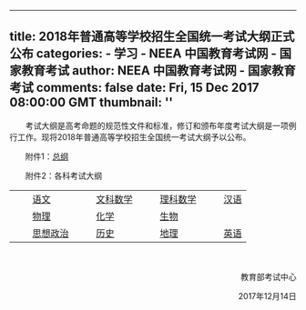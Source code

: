 
---
title: 2018年普通高等学校招生全国统一考试大纲正式公布
categories: 
    - 学习
    - NEEA 中国教育考试网 - 国家教育考试
author: NEEA 中国教育考试网 - 国家教育考试
comments: false
date: Fri, 15 Dec 2017 08:00:00 GMT
thumbnail: ''
---

<div>   
<p style="margin-left:0cm; margin-right:0cm; text-align:justify">　　考试大纲是高考命题的规范性文件和标准，修订和颁布年度考试大纲是一项例行工作。现将2018年普通高等学校招生全国统一考试大纲予以公布。</p>

<p>       附件1：<a href="http://gaokao.neea.edu.cn/html1/report/1712/8562-1.htm" target="_blank">总纲</a></p>

<p>　　附件2：各科考试大纲</p>

<table border="0" cellpadding="0" cellspacing="0">
<tbody>
<tr>
<td>　　<a href="http://gaokao.neea.edu.cn/res/Home/1712/829d835bea8c92a2a9722e717c3cd0ec.pdf" target="_blank">语文</a></td>
<td>　　<a href="http://gaokao.neea.edu.cn/res/Home/1712/7011e1c452afffe49ee7fcbeb80b0009.pdf" target="_blank">文科数学</a></td>
<td>　　<a href="http://gaokao.neea.edu.cn/res/Home/1712/1cfe6aba84979e8c3fbafd2ac8bf9031.pdf" target="_blank">理科数学</a></td>
<td>　　<a href="http://gaokao.neea.edu.cn/res/Home/1712/060fcd59b96dec4c043d37b820ed437b.pdf" target="_blank">汉语</a></td>
</tr>
<tr>
<td>　　<a href="http://gaokao.neea.edu.cn/res/Home/1712/965ab8afdf4eb6c2ee7dd09893bd82e2.pdf" target="_blank">物理</a></td>
<td>　　<a href="http://gaokao.neea.edu.cn/res/Home/1712/cd4841ba9f7179357d4ddb65aa4c4409.pdf" target="_blank">化学</a></td>
<td>　　<a href="http://gaokao.neea.edu.cn/res/Home/1712/f1b6cf5c955e6d9c55df7b76d06af372.pdf" target="_blank">生物</a></td>
<td> </td>
</tr>
<tr>
<td>　　<a href="http://gaokao.neea.edu.cn/res/Home/1712/614c0ed0b19bcd8e38d079ba59a5373e.pdf" target="_blank">思想政治</a></td>
<td>　　<a href="http://gaokao.neea.edu.cn/res/Home/1712/d062eba3a3de43285a0852dfd532aab8.pdf" target="_blank">历史</a></td>
<td>　　<a href="http://gaokao.neea.edu.cn/res/Home/1712/3fd4767673c41b5d14b673669d813e4f.pdf">地理</a></td>
<td>　　<a href="http://gaokao.neea.edu.cn/res/Home/1712/cb9c97411764c4ad68eb423100dd9601.pdf" target="_blank">英语</a></td>
</tr>
</tbody>
</table>

<p style="margin-left:0cm; margin-right:0cm; text-align:justify">　　</p>

<p style="margin-left:0cm; margin-right:0cm; text-align:right">　　教育部考试中心</p>

<p style="margin-left:0cm; margin-right:0cm; text-align:right">　　2017年12月14日</p>  
</div>
            